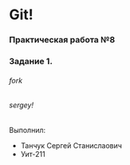 # Git!
### Практическая работа №8
### Задание 1.
###### fork
###### sergey!
Выполнил:
* Танчук Сергей Станислаович
* Уит-211
